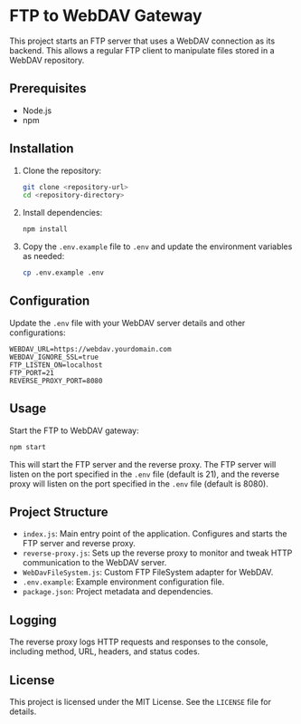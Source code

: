 # FTP to WebDAV Gateway

This project starts an FTP server that uses a WebDAV connection as its backend. This allows a regular FTP client to manipulate files stored in a WebDAV repository.

## Prerequisites

- Node.js
- npm

## Installation

1. Clone the repository:
    ```sh
    git clone <repository-url>
    cd <repository-directory>
    ```

2. Install dependencies:
    ```sh
    npm install
    ```

3. Copy the `.env.example` file to `.env` and update the environment variables as needed:
    ```sh
    cp .env.example .env
    ```

## Configuration

Update the `.env` file with your WebDAV server details and other configurations:

```dotenv
WEBDAV_URL=https://webdav.yourdomain.com
WEBDAV_IGNORE_SSL=true
FTP_LISTEN_ON=localhost
FTP_PORT=21
REVERSE_PROXY_PORT=8080
```

## Usage

Start the FTP to WebDAV gateway:

```sh
npm start
```

This will start the FTP server and the reverse proxy. The FTP server will listen on the port specified in the `.env` file (default is 21), and the reverse proxy will listen on the port specified in the `.env` file (default is 8080).

## Project Structure

- `index.js`: Main entry point of the application. Configures and starts the FTP server and reverse proxy.
- `reverse-proxy.js`: Sets up the reverse proxy to monitor and tweak HTTP communication to the WebDAV server.
- `WebDavFileSystem.js`: Custom FTP FileSystem adapter for WebDAV.
- `.env.example`: Example environment configuration file.
- `package.json`: Project metadata and dependencies.

## Logging

The reverse proxy logs HTTP requests and responses to the console, including method, URL, headers, and status codes.

## License

This project is licensed under the MIT License. See the `LICENSE` file for details.
